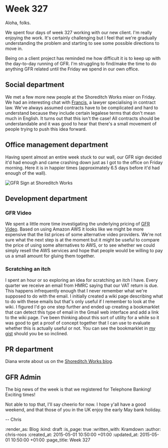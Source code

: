 Week 327
========

Aloha, folks.

We spent four days of week 327 working with our new client. I'm really enjoying the work. It's certainly challenging but I feel that we're gradually understanding the problem and starting to see some possible directions to move in.

Being on a client project has reminded me how difficult it is to keep up with the day-to-day running of GFR. I'm struggling to find/make the time to do anything GFR related until the Friday we spend in our own office.

## Social department

We met a few more new people at the Shoreditch Works mixer on Friday. We had an interesting chat with [Francis][], a lawyer specialising in contract law. We've always assumed contracts have to be complicated and hard to understand because they include certain legalese terms that don't mean much in English. It turns out that this isn't the case! All contracts should be understandable and it was good to hear that there's a small movement of people trying to push this idea forward.

## Office management department

Having spent almost an entire week stuck to our wall, our GFR sign decided it'd had enough and came crashing down just as I got to the office on Friday morning. Here it is in happier times (approximately 6.5 days before it'd had enough of the wall).

![GFR Sign at Shoreditch Works][gfr-sign-at-sw]

## Development department

### GFR Video

We spent a little more time investigating the underlying pricing of [GFR Video][]. Based on using Amazon AWS it looks like we might be more expensive that the list prices of some alternative video providers. We're not sure what the next step is at the moment but it might be useful to compare the price of using some alternatives to AWS, or to see whether we could simply resell the AWS services and hope that people would be willing to pay us a small amount for gluing them together.

### Scratching an itch

I spent an hour or so exploring an idea for scratching an itch I have. Every quarter we receive an email from HMRC saying that our VAT return is due. This happens infrequently enough that I never remember what we're supposed to do with the email. I initially created a wiki page describing what to do with these emails but that's only useful if I remember to look at the wiki. I figured I'd go one step further and ended up creating a bookmarklet that can detect this type of email in the Gmail web interface and add a link to the wiki page. I've been thinking about this sort of utility for a while so it was good to get a proof of concept together that I can use to evaluate whether this is actually useful or not. You can see the bookmarklet in [my gist][] should you be so inclined.

## PR department

Diana wrote about us on the [Shoreditch Works blog][sw-blog-gfr].

## GFR Admin

The big news of the week is that we registered for Telephone Banking! Exciting times!

Not able to top that, I'll say cheerio for now. I hope y'all have a good weekend, and that those of you in the UK enjoy the early May bank holiday.

-- Chris

[Francis]: http://www.francisdavey.co.uk/
[gfr-sign-at-sw]: /images/blog/2015-04-17-gfr-sign-at-shoreditch-works.jpg
[GFR Video]: https://video.gofreerange.com/about
[my gist]: https://gist.github.com/chrisroos/8840a1d9c506236b57fb
[sw-blog-gfr]: http://shoreditchworks.com/new-member-profile-go-free-range/

:render_as: Blog
:kind: draft
:is_page: true
:written_with: Kramdown
:author: chris-roos
:created_at: 2015-05-01 10:50:00 +01:00
:updated_at: 2015-05-01 10:50:00 +01:00
:page_title: Week 327
